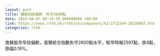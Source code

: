 ```yaml
---
layout: post
title: 韓股初段偏軟　失守2600點
date: 2023-08-07 08:19:59.000000000 +08:00
link: https://news.rthk.hk/rthk/ch/component/k2/1712344-20230807.htm
categories: rthk
---
```


南韓股市早段偏軟，首爾綜合指數失守2600點水平，較早時報2597點，跌4點，跌幅0.19%。
